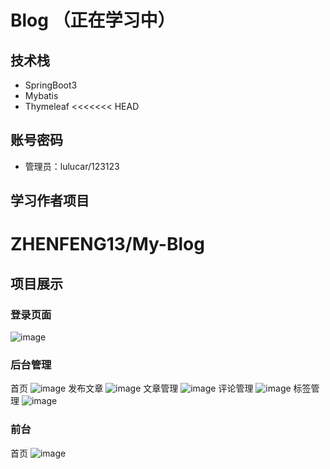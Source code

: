 # Blog （正在学习中）
## 技术栈
- SpringBoot3
- Mybatis
- Thymeleaf
<<<<<<< HEAD
## 账号密码
- 管理员：lulucar/123123

## 学习作者项目
ZHENFENG13/My-Blog
=======
## 项目展示
### 登录页面
![image](https://github.com/lulucar2022/My-Blog/assets/101035386/a53ee637-5fc6-491b-8884-a465d0b44c05)
### 后台管理
首页
![image](https://github.com/lulucar2022/My-Blog/assets/101035386/59a375a7-656b-474f-aa9c-19e28d7d9edd)
发布文章
![image](https://github.com/lulucar2022/My-Blog/assets/101035386/5131c0db-1445-41f8-9fd8-5bc89da60ffd)
文章管理
![image](https://github.com/lulucar2022/My-Blog/assets/101035386/15474e17-cb82-45a1-bea8-38b2b2d0b238)
评论管理
![image](https://github.com/lulucar2022/My-Blog/assets/101035386/8dc0720c-50dc-4820-9b04-32a79e74208f)
标签管理
![image](https://github.com/lulucar2022/My-Blog/assets/101035386/2d651253-9c6f-4b6b-98a3-65c8fabae58b)

### 前台
首页
![image](https://github.com/lulucar2022/My-Blog/assets/101035386/6c409f0c-39ec-4616-b73d-7c1d52dffe75)

